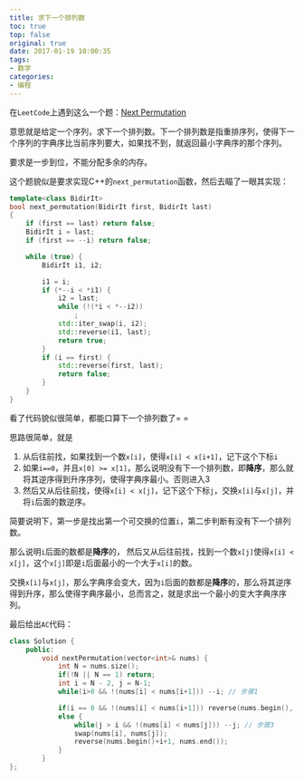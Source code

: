 ```yaml
---
title: 求下一个排列数
toc: true
top: false
original: true
date: 2017-01-19 10:00:35
tags:
- 数学
categories:
- 编程
---
```


在`LeetCode`上遇到这么一个题：[Next Permutation](https://leetcode.com/problems/next-permutation/)

意思就是给定一个序列，求下一个排列数。下一个排列数是指重排序列，使得下一个序列的字典序比当前序列要大，如果找不到，就返回最小字典序的那个序列。

要求是一步到位，不能分配多余的内存。

这个题貌似是要求实现C++的`next_permutation`函数，然后去瞄了一眼其实现：
```cpp
template<class BidirIt>
bool next_permutation(BidirIt first, BidirIt last)
{
    if (first == last) return false;
    BidirIt i = last;
    if (first == --i) return false;

    while (true) {
        BidirIt i1, i2;

        i1 = i;
        if (*--i < *i1) {
            i2 = last;
            while (!(*i < *--i2))
                ;
            std::iter_swap(i, i2);
            std::reverse(i1, last);
            return true;
        }
        if (i == first) {
            std::reverse(first, last);
            return false;
        }
    }
}
```

看了代码貌似很简单，都能口算下一个排列数了= =

思路很简单，就是

1. 从后往前找，如果找到一个数`x[i]`，使得`x[i] < x[i+1]`，记下这个下标`i`
2. 如果`i==0`，并且`x[0] >= x[1]`，那么说明没有下一个排列数，即**降序**，那么就将其逆序得到升序序列，使得字典序最小。否则进入3
3. 然后又从后往前找，使得`x[i] < x[j]`，记下这个下标`j`，交换`x[i]`与`x[j]`，并将`i`后面的数逆序。

简要说明下，第一步是找出第一个可交换的位置`i`，第二步判断有没有下一个排列数。

那么说明`i`后面的数都是**降序**的， 然后又从后往前找，找到一个数`x[j]`使得`x[i] < x[j]`，这个`x[j]`即是`i`后面最小的一个大于`x[i]`的数。

交换`x[i]`与`x[j]`，那么字典序会变大，因为`i`后面的数都是**降序**的，那么将其逆序得到升序，那么使得字典序最小，总而言之，就是求出一个最小的变大字典序序列。

最后给出`AC`代码：

```cpp
class Solution {
	public:
		void nextPermutation(vector<int>& nums) {
			int N = nums.size();
			if(!N || N == 1) return;
			int i = N - 2, j = N-1;
			while(i>0 && !(nums[i] < nums[i+1])) --i; // 步骤1

			if(i == 0 && !(nums[i] < nums[i+1])) reverse(nums.begin(), nums.end()); // 步骤2
			else {
				while(j > i && !(nums[i] < nums[j])) --j; // 步骤3
				swap(nums[i], nums[j]);
				reverse(nums.begin()+i+1, nums.end());
			}
		}
};
```
